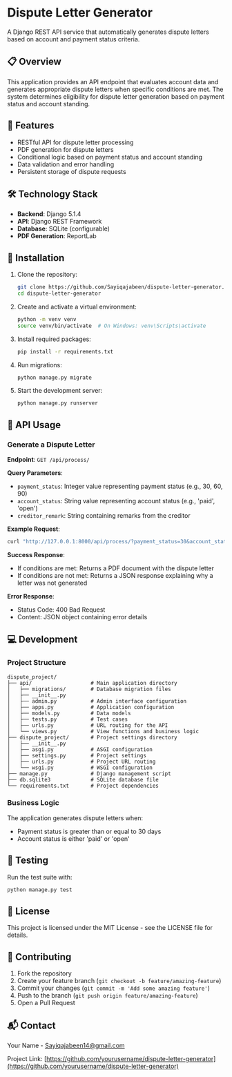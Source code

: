 # Dispute Letter Generator

A Django REST API service that automatically generates dispute letters based on account and payment status criteria.

## 📋 Overview

This application provides an API endpoint that evaluates account data and generates appropriate dispute letters when specific conditions are met. The system determines eligibility for dispute letter generation based on payment status and account standing.

## 🔧 Features

- RESTful API for dispute letter processing
- PDF generation for dispute letters
- Conditional logic based on payment status and account standing
- Data validation and error handling
- Persistent storage of dispute requests

## 🛠️ Technology Stack

- **Backend**: Django 5.1.4
- **API**: Django REST Framework
- **Database**: SQLite (configurable)
- **PDF Generation**: ReportLab

## 🚀 Installation

1. Clone the repository:
   ```bash
   git clone https://github.com/Sayiqajabeen/dispute-letter-generator.git
   cd dispute-letter-generator
   ```

2. Create and activate a virtual environment:
   ```bash
   python -m venv venv
   source venv/bin/activate  # On Windows: venv\Scripts\activate
   ```

3. Install required packages:
   ```bash
   pip install -r requirements.txt
   ```

4. Run migrations:
   ```bash
   python manage.py migrate
   ```

5. Start the development server:
   ```bash
   python manage.py runserver
   ```

## 📝 API Usage

### Generate a Dispute Letter

**Endpoint**: `GET /api/process/`

**Query Parameters**:
- `payment_status`: Integer value representing payment status (e.g., 30, 60, 90)
- `account_status`: String value representing account status (e.g., 'paid', 'open')
- `creditor_remark`: String containing remarks from the creditor

**Example Request**:
```bash
curl "http://127.0.0.1:8000/api/process/?payment_status=30&account_status=open&creditor_remark=Account%20in%20dispute"
```

**Success Response**:
- If conditions are met: Returns a PDF document with the dispute letter
- If conditions are not met: Returns a JSON response explaining why a letter was not generated

**Error Response**:
- Status Code: 400 Bad Request
- Content: JSON object containing error details

## 💻 Development

### Project Structure

```
dispute_project/
├── api/                   # Main application directory
│   ├── migrations/        # Database migration files
│   ├── __init__.py
│   ├── admin.py           # Admin interface configuration
│   ├── apps.py            # Application configuration
│   ├── models.py          # Data models
│   ├── tests.py           # Test cases
│   ├── urls.py            # URL routing for the API
│   └── views.py           # View functions and business logic
├── dispute_project/       # Project settings directory
│   ├── __init__.py
│   ├── asgi.py            # ASGI configuration
│   ├── settings.py        # Project settings
│   ├── urls.py            # Project URL routing
│   └── wsgi.py            # WSGI configuration
├── manage.py              # Django management script
├── db.sqlite3             # SQLite database file
└── requirements.txt       # Project dependencies
```

### Business Logic

The application generates dispute letters when:
- Payment status is greater than or equal to 30 days
- Account status is either 'paid' or 'open'

## 🧪 Testing

Run the test suite with:
```bash
python manage.py test
```

## 📄 License

This project is licensed under the MIT License - see the LICENSE file for details.

## 👥 Contributing

1. Fork the repository
2. Create your feature branch (`git checkout -b feature/amazing-feature`)
3. Commit your changes (`git commit -m 'Add some amazing feature'`)
4. Push to the branch (`git push origin feature/amazing-feature`)
5. Open a Pull Request

## 📬 Contact

Your Name - Sayiqajabeen14@gmail.com

Project Link: [https://github.com/yourusername/dispute-letter-generator](https://github.com/yourusername/dispute-letter-generator)
